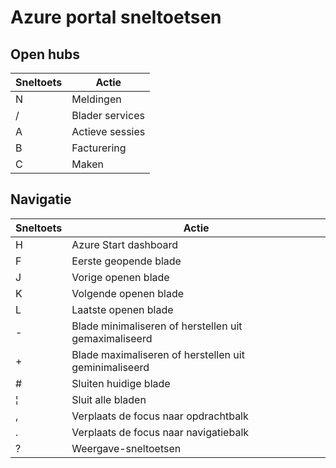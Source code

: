 <properties
   pageTitle="Azure portal sneltoetsen | Microsoft Azure"
   description="In dit artikel zijn altijd een recente lijst met de sneltoetsen die overal in de portal van Azure werken. Afzonderlijke services mogelijk hun eigen gespecialiseerde sneltoetsen."
   services="azure-portal"
   documentationCenter=""
   authors="flanakin"
   manager="lwelicki"
   editor=""/>

<tags
   ms.service="multiple"
   ms.devlang="NA"
   ms.topic="article"
   ms.tgt_pltfrm="NA"
   ms.workload="na"
   ms.date="02/07/2016"
   ms.author="micflan"/>

# <a name="azure-portal-keyboard-shortcuts"></a>Azure portal sneltoetsen

## <a name="open-hubs"></a>Open hubs

| Sneltoets | Actie |
|--------|----------|
| N | Meldingen |
| / | Blader services |
| A | Actieve sessies |
| B | Facturering |
| C | Maken |

## <a name="navigation"></a>Navigatie

| Sneltoets | Actie |
|--------|----------|
| H | Azure Start dashboard |
| F | Eerste geopende blade |
| J | Vorige openen blade |
| K | Volgende openen blade |
| L | Laatste openen blade |
| - | Blade minimaliseren of herstellen uit gemaximaliseerd |
| + | Blade maximaliseren of herstellen uit geminimaliseerd |
| # | Sluiten huidige blade |
| ¦ | Sluit alle bladen |
| , | Verplaats de focus naar opdrachtbalk |
| . | Verplaats de focus naar navigatiebalk |
| ? | Weergave-sneltoetsen |

